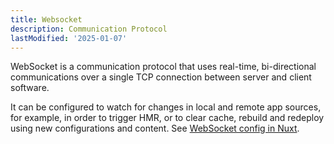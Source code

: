 ```yaml
---
title: Websocket
description: Communication Protocol
lastModified: '2025-01-07'
---
```


WebSocket is a communication protocol that uses real-time, bi-directional communications over a single TCP connection between server and client software.

It can be configured to watch for changes in local and remote app sources, for example, in order to trigger HMR, or to  clear cache, rebuild and redeploy using new configurations and content.  See [WebSocket config in Nuxt](~/frameworks/nuxt/modules/content/watch).

